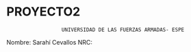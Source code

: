 # PROYECTO2

                      UNIVERSIDAD DE LAS FUERZAS ARMADAS- ESPE

Nombre: Sarahí Cevallos 
NRC: 
